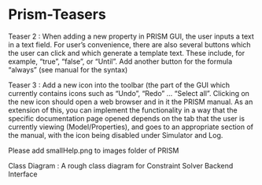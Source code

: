 # Prism-Teasers
Teaser 2 : When adding a new property in PRISM GUI, the user inputs a text in a text field. For user’s convenience, there are also several buttons which the user can click and which generate a template text. These include, for example, “true”, “false”, or “Until”. Add another button for the formula “always” (see manual for the syntax) 


Teaser 3 :
Add a new icon into the toolbar (the part of the GUI which currently contains icons such as “Undo”, “Redo” … “Select all”. Clicking on the new icon should open a web browser and in it the PRISM manual. As an extension of this, you can implement the functionality in a way that the specific documentation page opened depends on the tab that the user is currently viewing (Model/Properties), and goes to an appropriate section of the manual, with the icon being disabled under Simulator and Log.

Please add smallHelp.png to images folder of PRISM


Class Diagram :
A rough class diagram for Constraint Solver Backend Interface

